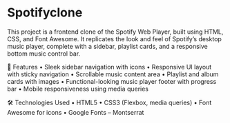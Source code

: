 # Spotifyclone
This project is a frontend clone of the Spotify Web Player, built using HTML, CSS, and Font Awesome.
It replicates the look and feel of Spotify’s desktop music player, complete with a sidebar, playlist cards, and a responsive bottom music control bar.

🚀 Features
	•	Sleek sidebar navigation with icons
	•	Responsive UI layout with sticky navigation
	•	Scrollable music content area
	•	Playlist and album cards with images
	•	Functional-looking music player footer with progress bar
	•	Mobile responsiveness using media queries

🛠️ Technologies Used
	•	HTML5
	•	CSS3 (Flexbox, media queries)
	•	Font Awesome for icons
	•	Google Fonts – Montserrat
